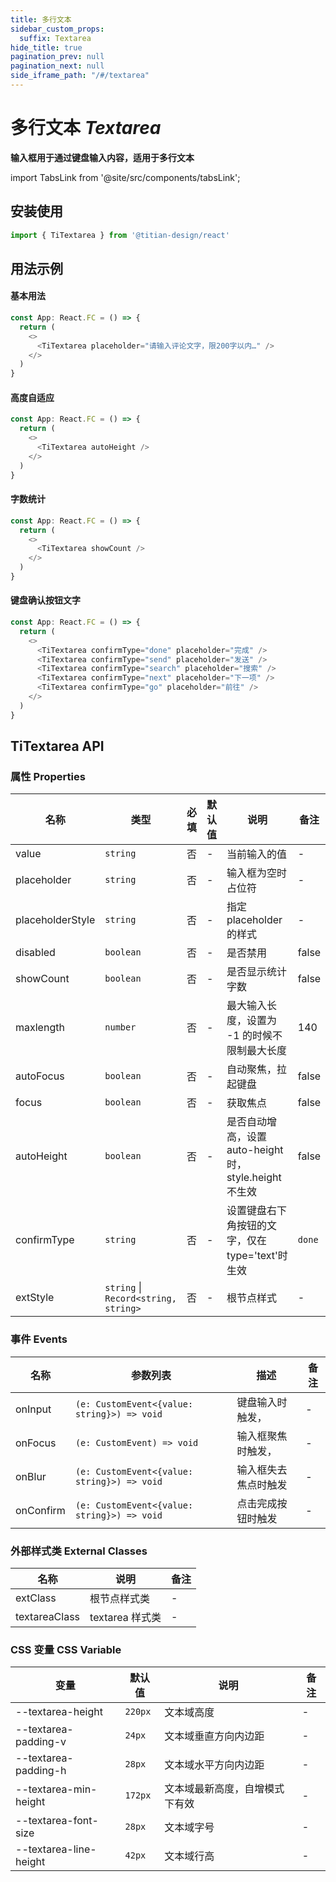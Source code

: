 ```yaml
---
title: 多行文本
sidebar_custom_props:
  suffix: Textarea
hide_title: true
pagination_prev: null
pagination_next: null
side_iframe_path: "/#/textarea"
---
```


# 多行文本 _Textarea_
**输入框用于通过键盘输入内容，适用于多行文本**

import TabsLink from '@site/src/components/tabsLink';

<TabsLink id="titextarea-api" />

## 安装使用

```typescript showLineNumbers
import { TiTextarea } from '@titian-design/react'
```
## 用法示例

#### 基本用法
```typescript tsx showLineNumbers
const App: React.FC = () => {
  return (
    <>
      <TiTextarea placeholder="请输入评论文字，限200字以内…" />
    </>
  )
}
```
#### 高度自适应
```typescript tsx showLineNumbers
const App: React.FC = () => {
  return (
    <>
      <TiTextarea autoHeight />
    </>
  )
}
```
#### 字数统计
```typescript tsx showLineNumbers
const App: React.FC = () => {
  return (
    <>
      <TiTextarea showCount />
    </>
  )
}
```
#### 键盘确认按钮文字
```typescript tsx showLineNumbers
const App: React.FC = () => {
  return (
    <>
      <TiTextarea confirmType="done" placeholder="完成" />
      <TiTextarea confirmType="send" placeholder="发送" />
      <TiTextarea confirmType="search" placeholder="搜索" />
      <TiTextarea confirmType="next" placeholder="下一项" />
      <TiTextarea confirmType="go" placeholder="前往" />
    </>
  )
}
```
## TiTextarea API
### 属性 **Properties**

| 名称             | 类型      | 必填 | 默认值 | 说明                                                   | 备注   |
| ---------------- | --------- | ---- | ------ | ------------------------------------------------------ | ------ |
| value            | `string`  | 否   | -      | 当前输入的值                                           | -      |
| placeholder      | `string`  | 否   | -      | 输入框为空时占位符                                     | -      |
| placeholderStyle | `string`  | 否   | -      | 指定 placeholder 的样式                                | -      |
| disabled         | `boolean` | 否   | -      | 是否禁用                                               | false  |
| showCount        | `boolean` | 否   | -      | 是否显示统计字数                                       | false  |
| maxlength        | `number`  | 否   | -      | 最大输入长度，设置为 -1 的时候不限制最大长度           | 140    |
| autoFocus        | `boolean` | 否   | -      | 自动聚焦，拉起键盘                                     | false  |
| focus            | `boolean` | 否   | -      | 获取焦点                                               | false  |
| autoHeight       | `boolean` | 否   | -      | 是否自动增高，设置 auto-height 时，style.height 不生效 | false  |
| confirmType      | `string`  | 否   | -      | 设置键盘右下角按钮的文字，仅在 type='text'时生效       | `done` |
| extStyle         | `string` \| `Record<string, string>`  | 否   | -      | 根节点样式                                             | -      |

### 事件 **Events**

| 名称      | 参数列表                                 | 描述                 | 备注 |
| --------- | ---------------------------------------- | -------------------- | ---- |
| onInput   | `(e: CustomEvent<{value: string}>) => void` | 键盘输入时触发，     | -    |
| onFocus   | `(e: CustomEvent) => void`                     | 输入框聚焦时触发，   | -    |
| onBlur    | `(e: CustomEvent<{value: string}>) => void` | 输入框失去焦点时触发 | -    |
| onConfirm | `(e: CustomEvent<{value: string}>) => void` | 点击完成按钮时触发   | -    |

### 外部样式类 **External Classes**

| 名称          | 说明            | 备注 |
| ------------- | --------------- | ---- |
| extClass      | 根节点样式类    | -    |
| textareaClass | textarea 样式类 | -    |

### CSS 变量 **CSS Variable**

| 变量 | 默认值 | 说明 | 备注 |
| ---- | ------ | ---- | ---- |
| --textarea-height | `220px` | 文本域高度 | - |
| --textarea-padding-v | `24px` | 文本域垂直方向内边距 | - |
| --textarea-padding-h | `28px` | 文本域水平方向内边距 | - |
| --textarea-min-height | `172px` | 文本域最新高度，自增模式下有效 | - |
| --textarea-font-size | `28px` | 文本域字号 | - |
| --textarea-line-height | `42px` | 文本域行高 | - |